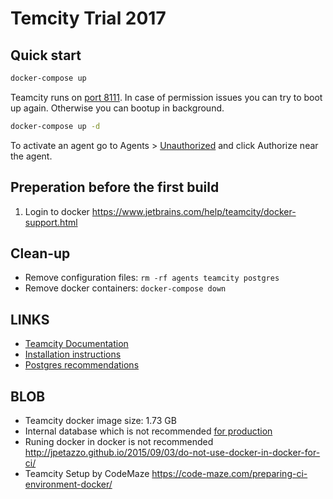 # Temcity Trial 2017

## Quick start

```bash
docker-compose up
```

Teamcity runs on [port 8111](http://localhost:8111). In case of permission issues you can try to boot up again. Otherwise you can bootup in background.

```bash
docker-compose up -d
```

To activate an agent go to Agents > [Unauthorized](http://localhost:8111/agents.html?tab=unauthorizedAgents) and click Authorize near the agent.

## Preperation before the first build

1. Login to docker https://www.jetbrains.com/help/teamcity/docker-support.html

## Clean-up

- Remove configuration files: `rm -rf agents teamcity postgres`
- Remove docker containers: `docker-compose down`

## LINKS

- [Teamcity Documentation](https://www.jetbrains.com/help/teamcity/teamcity-documentation.html)
- [Installation instructions](https://www.jetbrains.com/help/teamcity/installation.html)
- [Postgres recommendations](https://www.jetbrains.com/help/teamcity/how-to.html#Configure+Newly+Installed+PostgreSQL+Server)

## BLOB

- Teamcity docker image size: 1.73 GB
- Internal database which is not recommended [for production](https://www.jetbrains.com/help/teamcity/setting-up-an-external-database.html#Default+Internal+Database)
- Runing docker in docker is not recommended http://jpetazzo.github.io/2015/09/03/do-not-use-docker-in-docker-for-ci/
- Teamcity Setup by CodeMaze https://code-maze.com/preparing-ci-environment-docker/